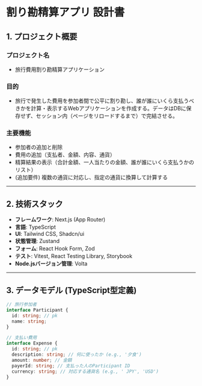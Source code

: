 # 割り勘精算アプリ 設計書
## 1. プロジェクト概要

### プロジェクト名
- 旅行費用割り勘精算アプリケーション

### 目的
- 旅行で発生した費用を参加者間で公平に割り勘し、誰が誰にいくら支払うべきかを計算・表示するWebアプリケーションを作成する。データはDBに保存せず、セッション内（ページをリロードするまで）で完結させる。

### 主要機能
- 参加者の追加と削除
- 費用の追加（支払者、金額、内容、通貨）
- 精算結果の表示（合計金額、一人当たりの金額、誰が誰にいくら支払うかのリスト）
- (追加要件) 複数の通貨に対応し、指定の通貨に換算して計算する

---

## 2. 技術スタック
- **フレームワーク**: Next.js (App Router)
- **言語**: TypeScript
- **UI**: Tailwind CSS, Shadcn/ui
- **状態管理**: Zustand
- **フォーム**: React Hook Form, Zod
- **テスト**: Vitest, React Testing Library, Storybook
- **Node.jsバージョン管理**: Volta

---

## 3. データモデル (TypeScript型定義)
```typescript
// 旅行参加者
interface Participant {
  id: string; // pk
  name: string;
}

// 支払い費用
interface Expense {
  id: string; // pk
  description: string; // 何に使ったか (e.g., '夕食')
  amount: number; // 金額
  payerId: string; // 支払った人のParticipant ID
  currency: string; // 対応する通貨名 (e.g., ' JPY', 'USD')
}
```
